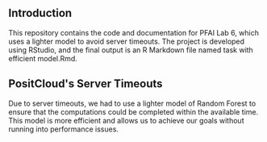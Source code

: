 ## Introduction

This repository contains the code and documentation for PFAI Lab 6, which uses a lighter model to avoid server timeouts. The project is developed using RStudio, and the final output is an R Markdown file named task with efficient model.Rmd.

## PositCloud's Server Timeouts

Due to server timeouts, we had to use a lighter model of Random Forest to ensure that the computations could be completed within the available time. This model is more efficient and allows us to achieve our goals without running into performance issues.
